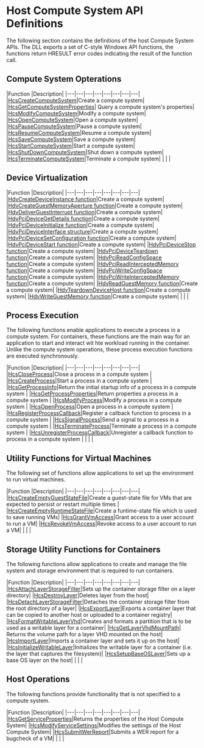 # Host Compute System API Definitions

The following section contains the definitions of the host Compute System APIs. The DLL exports a set of C-style Windows API functions, the functions return HRESULT error codes indicating the result of the function call.


## Compute System Opterations
|Function   |Description|
|---|---|---|---|---|---|---|---|
|[HcsCreateComputeSystem](./reference/HcsCreateComputeSystem.md)|Create a compute system|
|[HcsGetComputeSystemProperties](./reference/HcsGetComputeSystemProperties.md)| Query a compute system's properties|
|[HcsModifyComputeSystem](./reference/HcsModifyComputeSystem.md)|Modify a compute system|
|[HcsOpenComputeSystem](./reference/HcsOpenComputeSystem.md)|Open a compute system|
|[HcsPauseComputeSystem](./reference/HcsPauseComputeSystem.md)|Pause a compute system|
|[HcsResumeComputeSystem](./reference/HcsResumeComputeSystem.md)|Resume a compute system|
|[HcsSaveComputeSystem](./reference/HcsSaveComputeSystem.md)|Save a compute system|
|[HcsStartComputeSystem](./reference/HcsStartComputeSystem.md)|Start a compute system|
|[HcsShutDownComputeSystem](./reference/HcsShutDownComputeSystem.md)|Shut down a compute system|
|[HcsTerminateComputeSystem](./reference/HcsTerminateComputeSystem.md)|Terminate a compute system|
|   |   |

## Device Virtualization
|Function   |Description|
|---|---|---|---|---|---|---|---|
|[HdvCreateDeviceInstance function](./reference/hdv/HdvCreateDeviceInstance.md)|Create a compute system|
|[HdvCreateGuestMemoryAperture function](./reference/hdv/HdvCreateGuestMemoryAperture.md)|Create a compute system|
|[HdvDeliverGuestInterrupt function](./reference/hdv/HdvDeliverGuestInterrupt.md)|Create a compute system|
|[HdvPciDeviceGetDetails function](./reference/hdv/HdvPciDeviceGetDetails.md)|Create a compute system|
|[HdvPciDeviceInitialize function](./reference/hdv/HdvPciDeviceInitialize.md)|Create a compute system|
|[HdvPciDeviceInterface structure](./reference/hdv/HdvPciDeviceInterface.md)|Create a compute system|
|[HdvPciDeviceSetConfiguration function](./reference/hdv/HdvPciDeviceSetConfiguration.md)|Create a compute system|
|[HdvPciDeviceStart function](./reference/hdv/HdvPciDeviceStart.md)|Create a compute system|
|[HdvPciDeviceStop function](./reference/hdv/HdvPciDeviceStop.md)|Create a compute system|
|[HdvPciDeviceTeardown function](./reference/hdv/HdvPciDeviceTeardown.md)|Create a compute system|
|[HdvPciReadConfigSpace function](./reference/hdv/HdvPciReadConfigSpace.md)|Create a compute system|
|[HdvPciReadInterceptedMemory function](./reference/hdv/HdvPciReadInterceptedMemory.md)|Create a compute system|
|[HdvPciWriteConfigSpace function](./reference/hdv/HdvPciWriteConfigSpace.md)|Create a compute system|
|[HdvPciWriteInterceptedMemory function](./reference/hdv/HdvPciWriteInterceptedMemory.md)|Create a compute system|
|[HdvReadGuestMemory function](./reference/hdv/HdvReadGuestMemory.md)|Create a compute system|
|[HdvTeardownDeviceHost function](./reference/hdv/HdvTeardownDeviceHost.md)|Create a compute system|
|[HdvWriteGuestMemory function](./reference/hdv/HdvWriteGuestMemory.md)|Create a compute system|
|   |   |

## Process Execution
The following functions enable applications to execute a process in a compute system. For containers, these functions are the main way for an application to start and interact wit hte workload running in the container. Unlike the compute system operations, these process execution functions are executed synchronously. 

|Function   |Description|
|---|---|---|---|---|---|---|---|
|[HcsCloseProcess](./reference/HcsCloseProcess.md)|Close a process in a compute system |
|[HcsCreateProcess](./reference/HcsCreateProcess.md)|Start a process in a compute system |
|[HcsGetProcessInfo](./reference/HcsGetProcessInfo.md)|Return the initial startup info of a process in a compute system |
|[HcsGetProcessProperties](./reference/HcsGetProcessProperties.md)|Return properties a process in a compute system |
|[HcsModifyProcess](./reference/HcsModifyProcess.md)|Modify a process in a compute system |
|[HcsOpenProcess](./reference/HcsOpenProcess.md)|Open a process in a compute system |
|[HcsRegisterProcessCallback](./reference/HcsRegisterProcessCallback.md)|Register a callback function to process in a compute system |
|[HcsSignalProcess](./reference/HcsSignalProcess.md)|Send a signal to a process in a compute system |
|[HcsTerminateProcess](./reference/HcsTerminateProcess.md)|Terminate a process in a compute system |
|[HcsUnregisterProcessCallback](./reference/HcsUnregisterProcessCallback.md)|Unregister a callback function to process in a compute system |
|   |   |

## Utility Functions for Virtual Machines
The following set of functions allow applications to set up the environment to run virtual machines.

|Function   |Description|
|---|---|---|---|---|---|---|---|
|[HcsCreateEmptyGuestStateFile](./reference/HcsCreateEmptyGuestStateFile.md)|Create a guest-state file for VMs that are expected to persist or restart multiple times |
|[HcsCreateEmptyRuntimeStateFile](./reference/HcsCreateEmptyRuntimeStateFile.md)|Create a funtime-state file which is used to save running VMs|
|[HcsGrantVmAccess](./reference/HcsGrantVmAccess.md)|Grant access to a user account to run a VM|
|[HcsRevokeVmAccess](./reference/HcsrevokeVmAccess.md)|Revoke access to a user account to run a VM|
|   |   |

## Storage Utility Functions for Containers
The following functions allow applications to create and manage the file system and storage environment that is required to run containers.

|Function   |Description|
|---|---|---|---|---|---|---|---|
|[HcsAttachLayerStorageFilter](./reference/HcsAttachLayerStorageFilter.md)|Sets up the container storage filter on a layer directory|
|[HcsDestroyLayer](./reference/HcsDestoryLayer.md)|Deletes layer from the host|
|[HcsDetachLayerStorageFilter](./reference/HcsDetachLayerStorageFilter.md)|Detaches the container storage filter from the root directory of a layer|
|[HcsExportLayer](./reference/HcsExportLayer.md)|Exports a container layer that can be copied to another host or uploaded to a container registry|
|[HcsFormatWritableLayerVhd](./reference/HcsFormatWritableLayerVhd.md)|Creates and formats a partition that is to be used as a writable layer for a container|
|[HcsGetLayerVhdMountPath](./reference/HcsGetLayerVhdMountPath.md)| Returns the volume path for a layer VHD mounted on the host|
|[HcsImportLayer](./reference/HcsImportLayer.md)|Imports a container layer and sets it up on the host|
|[HcsInitializeWritableLayer](./reference/HcsInitializeWritableLayer.md)|Initializes the writable layer for a container (i.e. the layer that captures the filesystem)|
|[HcsSetupBaseOSLayer](./reference/HcsSetupBaseOSLayer.md)|Sets up a base OS layer on the host|
|   |   |

## Host Operations
The following functions provide functionality that is not specified to a compute system.

|Function   |Description|
|---|---|---|---|---|---|---|---|
|[HcsGetServiceProperties](./reference/HcsGetServiceProperties.md)|Returns the properties of the Host Compute System|
|[HcsModifyServiceSettings](./reference/HcsModifyServiceSettings.md)|Modifies the settings of the Host Compute System|
|[HcsSubmitWerReport](./reference/HcsSubmitWerReport.md)|Submits a WER report for a bugcheck of a VM|
|   |   |
